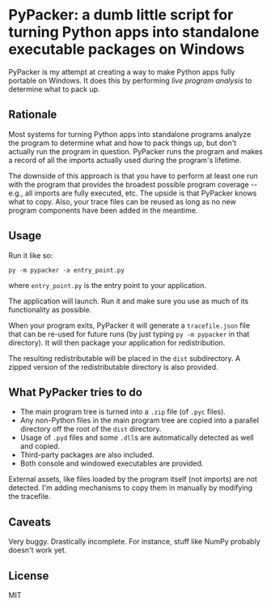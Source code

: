 # PyPacker: a dumb little script for turning Python apps into standalone executable packages on Windows

PyPacker is my attempt at creating a way to make Python apps fully portable on Windows. It does this by performing *live program analysis* to determine what to pack up.

## Rationale

Most systems for turning Python apps into standalone programs analyze the program to determine what and how to pack things up, but don't actually run the program in question. PyPacker runs the program and makes a record of all the imports actually used during the program's lifetime.

The downside of this approach is that you have to perform at least one run with the program that provides the broadest possible program coverage -- e.g., all imports are fully executed, etc. The upside is that PyPacker knows what to copy. Also, your trace files can be reused as long as no new program components have been added in the meantime.

## Usage

Run it like so:

`py -m pypacker -a entry_point.py`

where `entry_point.py` is the entry point to your application.

The application will launch. Run it and make sure you use as much of its functionality as possible.

When your program exits, PyPacker it will generate a `tracefile.json` file that can be re-used for future runs (by just typing `py -m pypacker` in that directory). It will then package your application for redistribution.

The resulting redistributable will be placed in the `dist` subdirectory. A zipped version of the redistributable directory is also provided.

## What PyPacker tries to do

* The main program tree is turned into a `.zip` file (of `.pyc` files).
* Any non-Python files in the main program tree are copied into a parallel directory off the root of the `dist` directory.
* Usage of `.pyd` files and some `.dll`s are automatically detected as well and copied.
* Third-party packages are also included.
* Both console and windowed executables are provided.

External assets, like files loaded by the program itself (not imports) are not detected. I'm adding mechanisms to copy them in manually by modifying the tracefile.

## Caveats

Very buggy. Drastically incomplete. For instance, stuff like NumPy probably doesn't work yet.

## License

MIT